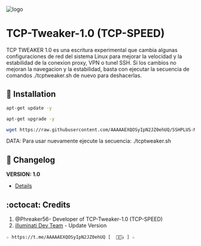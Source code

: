 ﻿![logo](https://github.com/AAAAAEXQOSyIpN2JZ0ehUQ/SSHPLUS-MANAGER-FREE/blob/master/Imagenes/TCP_Tweaker_TCP_SPEED.jpg)

# TCP-Tweaker-1.0 (TCP-SPEED)
TCP TWEAKER 1.0 es una escritura experimental que cambia algunas configuraciones de red del sistema 
Linux para mejorar la velocidad y la estabilidad de la conexion proxy, VPN o tunel 
SSH. Si los cambios no mejoran la navegacion y la estabilidad, basta con ejecutar 
la secuencia de comandos ./tcptweaker.sh de nuevo para deshacerlas.

## :book: Installation
```bash
apt-get update -y
```
```bash
apt-get upgrade -y
```
```bash
wget https://raw.githubusercontent.com/AAAAAEXQOSyIpN2JZ0ehUQ/SSHPLUS-MANAGER-FREE/master/Install/TCP-Speed/tcptweaker.sh && chmod +x tcptweaker.sh && ./tcptweaker.sh
```
DATA: Para usar nuevamente ejecute la secuencia: ./tcptweaker.sh

## :scroll: Changelog
**VERSION: 1.0**
* [Details](https://raw.githubusercontent.com/AAAAAEXQOSyIpN2JZ0ehUQ/SSHPLUS-MANAGER-FREE/master/Install/TCP-Speed/versao)

## :octocat: Credits
1. @Phreaker56- Developer of TCP-Tweaker-1.0 (TCP-SPEED)
2. [illuminati Dev Team](https://t.me/AAAAAEXQOSyIpN2JZ0ehUQ) - Update Version 
```
☆ https://t.me/AAAAAEXQOSyIpN2JZ0ehUQ [  ⃘⃤꙰✰ ] ☆
```
